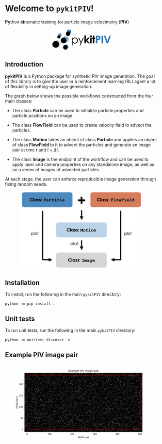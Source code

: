 # Welcome to `pykitPIV`!

**Py**thon **ki**nematic **t**raining for particle image velocimetry (**PIV**)

<p align="center">
    <img src="docs/images/pykitPIV-logo.png" width="200">
</p>

## Introduction

**pykitPIV** is a Python package for synthetic PIV image generation.
The goal of this library is to give the user or a reinforcement learning (RL) agent a lot of flexibility in setting-up image generation.

The graph below shows the possible workflows constructed from the four main classes:

- The class **Particle** can be used to initialize particle properties and particle positions on an image.

- The class **FlowField** can be used to create velocity field to advect the particles.

- The class **Motion** takes an object of class **Particle** and applies an object of class **FlowField** to it to advect the particles and generate an image pair at time $t$ and $t + \Delta t$.

- The class **Image** is the endpoint of the workflow and can be used to apply laser and camera properties on any standalone image, as well as on a series of images of advected particles.

At each stage, the user can enforce reproducible image generation through fixing random seeds.

<p align="center">
    <img src="docs/images/pykitPIV-workflow.png" width="400">
</p>

## Installation

To install, run the following in the main ``pykitPIV`` directory:

```
python -m pip install .
```

## Unit tests

To run unit tests, run the following in the main ``pykitPIV`` directory:

```
python -m unittest discover -v
```

## Example PIV image pair

<p align="center">
    <img src="docs/images/example-image-I1-I2.gif" width="600">
</p>